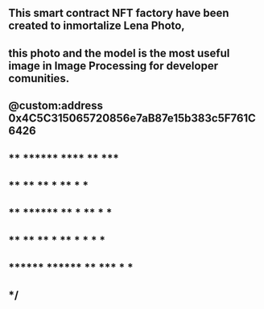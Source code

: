 ## This smart contract NFT factory have been created to inmortalize Lena Photo,
##  this photo and the model is the most useful image in Image Processing for developer comunities. 
##  @custom:address 0x4C5C315065720856e7aB87e15b383c5F761C6426

##  **      ******   ****    **        ***
##  **      **       **  *   **       *   *
##  **      ******   **   *  **      *     *
##  **      **       **    * **     * *  *  *
##  ******  ******   **     ***    *         *

## */  

